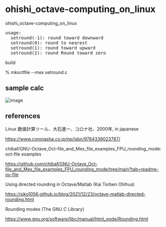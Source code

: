 # ohishi_octave-computing_on_linux
ohishi_octave-computing_on_linux

<pre>
usage:
  setround(-1): round toward downward
  setround(0): round to nearest
  setround(1): round toward upward
  setround(2): round Round toward zero
</pre>

build

% mkoctfile --mex setround.c

## sample calc

![image](https://github.com/user-attachments/assets/d68f62bb-c1a1-43b0-88ee-bf1b662638aa)


## references

Linux 数値計算ツール、大石進一、コロナ社、2000年, in japanese 

https://www.coronasha.co.jp/np/isbn/9784339023787/

chibaf/GNU-Octave_Oct-file_and_Mex_file_examples_FPU_rounding_mode: oct-file examples

https://github.com/chibaf/GNU-Octave_Oct-file_and_Mex_file_examples_FPU_rounding_mode/tree/main?tab=readme-ov-file

Using directed rounding in Octave/Matlab (Kai Torben Ohlhus) 

https://siko1056.github.io/blog/2021/12/23/octave-matlab-directed-rounding.html

Rounding modes (The GNU C Library) 

https://www.gnu.org/software/libc/manual/html_node/Rounding.html
